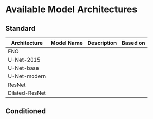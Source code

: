 # Available Model Architectures

## Standard

| Architecture | Model Name | Description | Based on |
| ------------ | ---------- | ----------- | -------- |
| FNO          |            |             |          |
| U-Net-2015   |            |             |          |
| U-Net-base   |            |             |          |
| U-Net-modern |            |             |          |
| ResNet       |            |             |          |
| Dilated-ResNet | 

## Conditioned